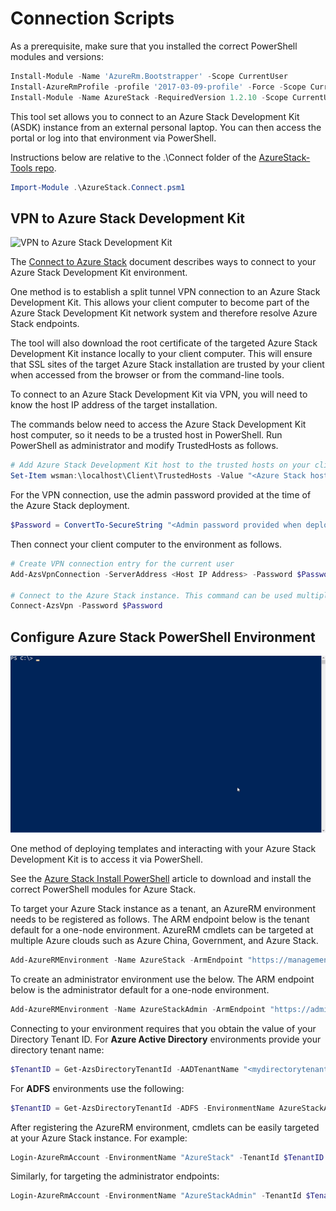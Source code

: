 # Connection Scripts

As a prerequisite, make sure that you installed the correct PowerShell modules and versions:

```powershell
Install-Module -Name 'AzureRm.Bootstrapper' -Scope CurrentUser
Install-AzureRmProfile -profile '2017-03-09-profile' -Force -Scope CurrentUser
Install-Module -Name AzureStack -RequiredVersion 1.2.10 -Scope CurrentUser
```

This tool set allows you to connect to an Azure Stack Development Kit (ASDK) instance from an external personal laptop. You can then access the portal or log into that environment via PowerShell.

Instructions below are relative to the .\Connect folder of the [AzureStack-Tools repo](..).

```powershell
Import-Module .\AzureStack.Connect.psm1
```

## VPN to Azure Stack Development Kit

![VPN to Azure Stack Development Kit](https://github.com/Azure/AzureStack-Tools/raw/renamestaging/Connect/VPNConnection.gif)

The [Connect to Azure Stack](https://docs.microsoft.com/en-us/azure/azure-stack/azure-stack-connect-azure-stack) document describes ways to connect to your Azure Stack Development Kit environment.

One method is to establish a split tunnel VPN connection to an Azure Stack Development Kit.
This allows your client computer to become part of the Azure Stack Development Kit network system and therefore resolve Azure Stack endpoints.

The tool will also download the root certificate of the targeted Azure Stack Development Kit instance locally to your client computer.
This will ensure that SSL sites of the target Azure Stack installation are trusted by your client when accessed from the browser or from the command-line tools.

To connect to an Azure Stack Development Kit via VPN, you will need to know the host IP address of the target installation. 

The commands below need to access the Azure Stack Development Kit host computer, so it needs to be a trusted host in PowerShell. Run PowerShell as administrator and modify TrustedHosts as follows.

```powershell
# Add Azure Stack Development Kit host to the trusted hosts on your client computer
Set-Item wsman:\localhost\Client\TrustedHosts -Value "<Azure Stack host IP address>" -Concatenate
```  

For the VPN connection, use the admin password provided at the time of the Azure Stack deployment.

```powershell
$Password = ConvertTo-SecureString "<Admin password provided when deploying Azure Stack>" -AsPlainText -Force
```

Then connect your client computer to the environment as follows.

```powershell
# Create VPN connection entry for the current user
Add-AzsVpnConnection -ServerAddress <Host IP Address> -Password $Password

# Connect to the Azure Stack instance. This command can be used multiple times.
Connect-AzsVpn -Password $Password
```

## Configure Azure Stack PowerShell Environment
![Adding Azure Stack Environment](https://github.com/Azure/AzureStack-Tools/raw/renamestaging/Connect/EnvironmentAdd.gif)


One method of deploying templates and interacting with your Azure Stack Development Kit is to access it via PowerShell.

See the [Azure Stack Install PowerShell](https://docs.microsoft.com/en-us/azure/azure-stack/azure-stack-connect-powershell) article to download and install the correct PowerShell modules for Azure Stack.

To target your Azure Stack instance as a tenant, an AzureRM environment needs to be registered as follows. The ARM endpoint below is the tenant default for a one-node environment. AzureRM cmdlets can be targeted at multiple Azure clouds such as Azure China, Government, and Azure Stack.


```powershell
Add-AzureRMEnvironment -Name AzureStack -ArmEndpoint "https://management.local.azurestack.external"
```

To create an administrator environment use the below. The ARM endpoint below is the administrator default for a one-node environment.

```powershell
Add-AzureRMEnvironment -Name AzureStackAdmin -ArmEndpoint "https://adminmanagement.local.azurestack.external"
```

Connecting to your environment requires that you obtain the value of your Directory Tenant ID. For **Azure Active Directory** environments provide your directory tenant name:

```powershell
$TenantID = Get-AzsDirectoryTenantId -AADTenantName "<mydirectorytenant>.onmicrosoft.com" -EnvironmentName AzureStackAdmin
```

For **ADFS** environments use the following:

```powershell
$TenantID = Get-AzsDirectoryTenantId -ADFS -EnvironmentName AzureStackAdmin
```

After registering the AzureRM environment, cmdlets can be easily targeted at your Azure Stack instance. For example:

```powershell
Login-AzureRmAccount -EnvironmentName "AzureStack" -TenantId $TenantID
```

Similarly, for targeting the administrator endpoints:

```powershell
Login-AzureRmAccount -EnvironmentName "AzureStackAdmin" -TenantId $TenantID
```

